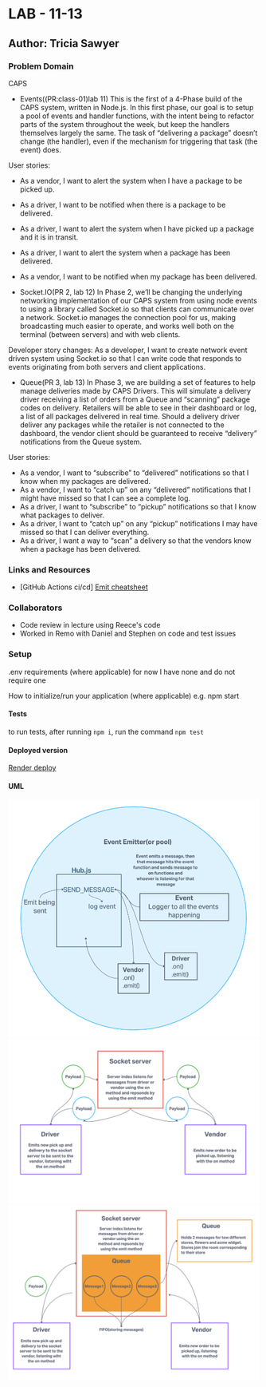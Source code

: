 # LAB - 11-13

## Author: Tricia Sawyer

### Problem Domain

CAPS

- Events((PR:class-01)lab 11)
This is the first of a 4-Phase build of the CAPS system, written in Node.js. In this first phase, our goal is to setup a pool of events and handler functions, with the intent being to refactor parts of the system throughout the week, but keep the handlers themselves largely the same. The task of “delivering a package” doesn’t change (the handler), even if the mechanism for triggering that task (the event) does.

User stories:

- As a vendor, I want to alert the system when I have a package to be picked up.
- As a driver, I want to be notified when there is a package to be delivered.
- As a driver, I want to alert the system when I have picked up a package and it is in transit.
- As a driver, I want to alert the system when a package has been delivered.
- As a vendor, I want to be notified when my package has been delivered.

- Socket.IO(PR 2, lab 12)
In Phase 2, we’ll be changing the underlying networking implementation of our CAPS system from using node events to using a library called Socket.io so that clients can communicate over a network. Socket.io manages the connection pool for us, making broadcasting much easier to operate, and works well both on the terminal (between servers) and with web clients.

Developer story changes:
As a developer, I want to create network event driven system using Socket.io so that I can write code that responds to events originating from both servers and client applications.

- Queue(PR 3, lab 13)
In Phase 3, we are building a set of features to help manage deliveries made by CAPS Drivers. This will simulate a delivery driver receiving a list of orders from a Queue and “scanning” package codes on delivery. Retailers will be able to see in their dashboard or log, a list of all packages delivered in real time. Should a delivery driver deliver any packages while the retailer is not connected to the dashboard, the vendor client should be guaranteed to receive “delivery” notifications from the Queue system.

User stories:

- As a vendor, I want to “subscribe” to “delivered” notifications so that I know when my packages are delivered.
- As a vendor, I want to “catch up” on any “delivered” notifications that I might have missed so that I can see a complete log.
- As a driver, I want to “subscribe” to “pickup” notifications so that I know what packages to deliver.
- As a driver, I want to “catch up” on any “pickup” notifications I may have missed so that I can deliver everything.
- As a driver, I want a way to “scan” a delivery so that the vendors know when a package has been delivered.

### Links and Resources

- [GitHub Actions ci/cd]
[Emit cheatsheet](https://socket.io/docs/v3/emit-cheatsheet/)

### Collaborators

- Code review in lecture using Reece's code
- Worked in Remo with Daniel and Stephen on code and test issues

### Setup

.env requirements (where applicable)
for now I have none and do not require one

How to initialize/run your application (where applicable)
e.g. npm start

#### Tests

to run tests, after running `npm i`, run the command `npm test`

#### Deployed version

[Render deploy](https://caps-dev.onrender.com)

#### UML

![UML](./assets/lab11-UML.png)
![UML](./assets/lab12-UML.png)
![UML](./assets/lab13-UML.png)

